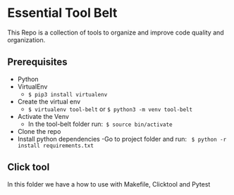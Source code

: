 # Essential Tool Belt
This Repo is a collection of tools 
to organize and improve code quality and organization.

## Prerequisites
- Python 
- VirtualEnv
  - ```$ pip3 install virtualenv```
- Create the virtual env
  - ```$ virtualenv tool-belt``` or ```$ python3 -m venv tool-belt```
- Activate the Venv
  - In the tool-belt folder run:``` $ source bin/activate```
- Clone the repo
- Install python dependencies
  -Go to project folder and run: ``` $ python -r install requirements.txt```

## Click tool
In this folder we have a how to use with
Makefile, Clicktool and Pytest
